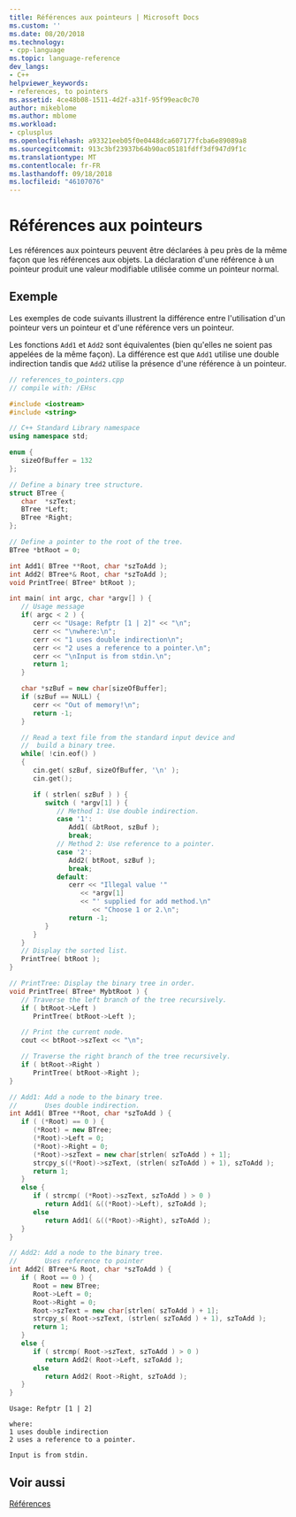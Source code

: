 ```yaml
---
title: Références aux pointeurs | Microsoft Docs
ms.custom: ''
ms.date: 08/20/2018
ms.technology:
- cpp-language
ms.topic: language-reference
dev_langs:
- C++
helpviewer_keywords:
- references, to pointers
ms.assetid: 4ce48b08-1511-4d2f-a31f-95f99eac0c70
author: mikeblome
ms.author: mblome
ms.workload:
- cplusplus
ms.openlocfilehash: a93321eeb05f0e0448dca607177fcba6e89089a8
ms.sourcegitcommit: 913c3bf23937b64b90ac05181fdff3df947d9f1c
ms.translationtype: MT
ms.contentlocale: fr-FR
ms.lasthandoff: 09/18/2018
ms.locfileid: "46107076"
---
```

# <a name="references-to-pointers"></a>Références aux pointeurs

Les références aux pointeurs peuvent être déclarées à peu près de la même façon que les références aux objets. La déclaration d'une référence à un pointeur produit une valeur modifiable utilisée comme un pointeur normal.

## <a name="example"></a>Exemple

Les exemples de code suivants illustrent la différence entre l'utilisation d'un pointeur vers un pointeur et d'une référence vers un pointeur.

Les fonctions `Add1` et `Add2` sont équivalentes (bien qu'elles ne soient pas appelées de la même façon). La différence est que `Add1` utilise une double indirection tandis que `Add2` utilise la présence d'une référence à un pointeur.

```cpp
// references_to_pointers.cpp
// compile with: /EHsc

#include <iostream>
#include <string>

// C++ Standard Library namespace
using namespace std;

enum {
   sizeOfBuffer = 132
};

// Define a binary tree structure.
struct BTree {
   char  *szText;
   BTree *Left;
   BTree *Right;
};

// Define a pointer to the root of the tree.
BTree *btRoot = 0;

int Add1( BTree **Root, char *szToAdd );
int Add2( BTree*& Root, char *szToAdd );
void PrintTree( BTree* btRoot );

int main( int argc, char *argv[] ) {
   // Usage message
   if( argc < 2 ) {
      cerr << "Usage: Refptr [1 | 2]" << "\n";
      cerr << "\nwhere:\n";
      cerr << "1 uses double indirection\n";
      cerr << "2 uses a reference to a pointer.\n";
      cerr << "\nInput is from stdin.\n";
      return 1;
   }

   char *szBuf = new char[sizeOfBuffer];
   if (szBuf == NULL) {
      cerr << "Out of memory!\n";
      return -1;
   }

   // Read a text file from the standard input device and
   //  build a binary tree.
   while( !cin.eof() )
   {
      cin.get( szBuf, sizeOfBuffer, '\n' );
      cin.get();

      if ( strlen( szBuf ) ) {
         switch ( *argv[1] ) {
            // Method 1: Use double indirection.
            case '1':
               Add1( &btRoot, szBuf );
               break;
            // Method 2: Use reference to a pointer.
            case '2':
               Add2( btRoot, szBuf );
               break;
            default:
               cerr << "Illegal value '"
                  << *argv[1]
                  << "' supplied for add method.\n"
                     << "Choose 1 or 2.\n";
               return -1;
         }
      }
   }
   // Display the sorted list.
   PrintTree( btRoot );
}

// PrintTree: Display the binary tree in order.
void PrintTree( BTree* MybtRoot ) {
   // Traverse the left branch of the tree recursively.
   if ( btRoot->Left )
      PrintTree( btRoot->Left );

   // Print the current node.
   cout << btRoot->szText << "\n";

   // Traverse the right branch of the tree recursively.
   if ( btRoot->Right )
      PrintTree( btRoot->Right );
}

// Add1: Add a node to the binary tree.
//       Uses double indirection.
int Add1( BTree **Root, char *szToAdd ) {
   if ( (*Root) == 0 ) {
      (*Root) = new BTree;
      (*Root)->Left = 0;
      (*Root)->Right = 0;
      (*Root)->szText = new char[strlen( szToAdd ) + 1];
      strcpy_s((*Root)->szText, (strlen( szToAdd ) + 1), szToAdd );
      return 1;
   }
   else {
      if ( strcmp( (*Root)->szText, szToAdd ) > 0 )
         return Add1( &((*Root)->Left), szToAdd );
      else
         return Add1( &((*Root)->Right), szToAdd );
   }
}

// Add2: Add a node to the binary tree.
//       Uses reference to pointer
int Add2( BTree*& Root, char *szToAdd ) {
   if ( Root == 0 ) {
      Root = new BTree;
      Root->Left = 0;
      Root->Right = 0;
      Root->szText = new char[strlen( szToAdd ) + 1];
      strcpy_s( Root->szText, (strlen( szToAdd ) + 1), szToAdd );
      return 1;
   }
   else {
      if ( strcmp( Root->szText, szToAdd ) > 0 )
         return Add2( Root->Left, szToAdd );
      else
         return Add2( Root->Right, szToAdd );
   }
}
```

```Output
Usage: Refptr [1 | 2]

where:
1 uses double indirection
2 uses a reference to a pointer.

Input is from stdin.
```

## <a name="see-also"></a>Voir aussi

[Références](../cpp/references-cpp.md)